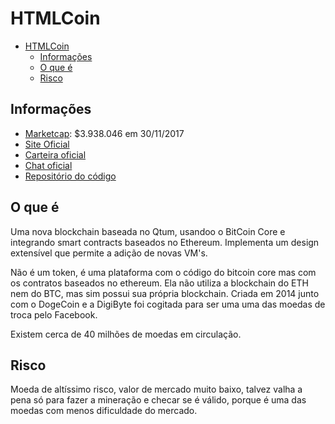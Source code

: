 # HTMLCoin

<!-- TOC -->

- [HTMLCoin](#htmlcoin)
  - [Informações](#informações)
  - [O que é](#o-que-é)
  - [Risco](#risco)

<!-- /TOC -->

## Informações

- [Marketcap](https://coinmarketcap.com/currencies/htmlcoin/): $3.938.046 em 30/11/2017
- [Site Oficial](http://htmlcoin.com)
- [Carteira oficial](http://htmlcoin.com/wallets)
- [Chat oficial](http://t.me/htmlcoinofficial)
- [Repositório do código](https://github.com/HTMLCOIN/HTML5)

## O que é

Uma nova blockchain baseada no Qtum, usandoo o BitCoin Core e integrando smart contracts baseados no Ethereum. Implementa um design extensível que permite a adição de novas VM's.

Não é um token, é uma plataforma com o código do bitcoin core mas com os contratos baseados no ethereum. Ela não utiliza a blockchain do ETH nem do BTC, mas sim possui sua própria blockchain. Criada em 2014 junto com o DogeCoin e a DigiByte foi cogitada para ser uma uma das moedas de troca pelo Facebook.

Existem cerca de 40 milhões de moedas em circulação.

## Risco

Moeda de altíssimo risco, valor de mercado muito baixo, talvez valha a pena só para fazer a mineração e checar se é válido, porque é uma das moedas com menos dificuldade do mercado.

